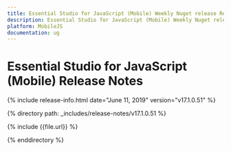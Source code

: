 ```yaml
---
title: Essential Studio for JavaScript (Mobile) Weekly Nuget release Release Notes  
description: Essential Studio for JavaScript (Mobile) Weekly Nuget release Release Notes  
platform: MobileJS
documentation: ug
---
```


# Essential Studio for JavaScript (Mobile)  Release Notes  

{% include release-info.html date="June 11, 2019"  version="v17.1.0.51" %} 


{% directory path: _includes/release-notes/v17.1.0.51 %}

{% include {{file.url}} %}

{% enddirectory %}